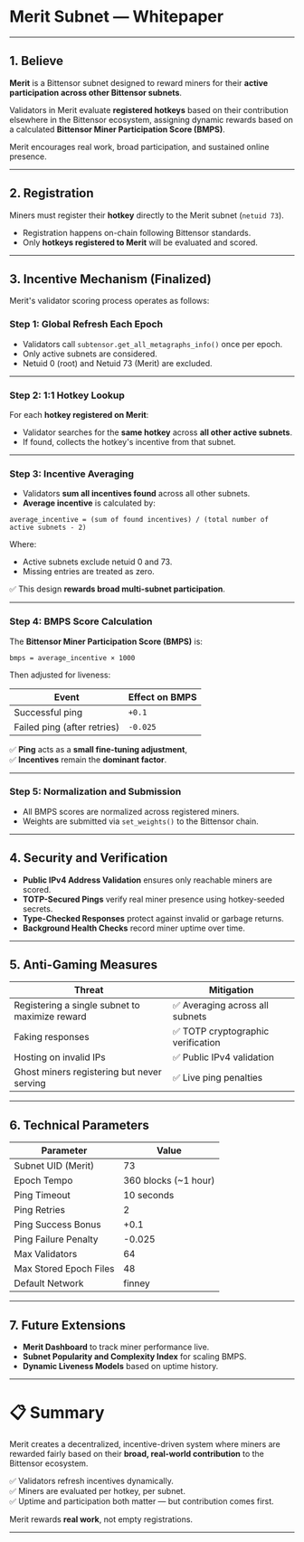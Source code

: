 # Merit Subnet — Whitepaper

---

## 1. Believe

**Merit** is a Bittensor subnet designed to reward miners for their **active participation across other Bittensor subnets**.

Validators in Merit evaluate **registered hotkeys** based on their contribution elsewhere in the Bittensor ecosystem, assigning dynamic rewards based on a calculated **Bittensor Miner Participation Score (BMPS)**.

Merit encourages real work, broad participation, and sustained online presence.

---

## 2. Registration

Miners must register their **hotkey** directly to the Merit subnet (`netuid 73`).

- Registration happens on-chain following Bittensor standards.
- Only **hotkeys registered to Merit** will be evaluated and scored.

---

## 3. Incentive Mechanism (Finalized)

Merit's validator scoring process operates as follows:

### Step 1: Global Refresh Each Epoch

- Validators call `subtensor.get_all_metagraphs_info()` once per epoch.
- Only active subnets are considered.
- Netuid 0 (root) and Netuid 73 (Merit) are excluded.

---

### Step 2: 1:1 Hotkey Lookup

For each **hotkey registered on Merit**:

- Validator searches for the **same hotkey** across **all other active subnets**.
- If found, collects the hotkey's incentive from that subnet.

---

### Step 3: Incentive Averaging

- Validators **sum all incentives found** across all other subnets.
- **Average incentive** is calculated by:

```text
average_incentive = (sum of found incentives) / (total number of active subnets - 2)
```

Where:

- Active subnets exclude netuid 0 and 73.
- Missing entries are treated as zero.

✅ This design **rewards broad multi-subnet participation**.

---

### Step 4: BMPS Score Calculation

The **Bittensor Miner Participation Score (BMPS)** is:

```text
bmps = average_incentive × 1000
```

Then adjusted for liveness:

| Event | Effect on BMPS |
|-------|----------------|
| Successful ping | `+0.1` |
| Failed ping (after retries) | `-0.025` |

✅ **Ping** acts as a **small fine-tuning adjustment**,  
✅ **Incentives** remain the **dominant factor**.

---

### Step 5: Normalization and Submission

- All BMPS scores are normalized across registered miners.
- Weights are submitted via `set_weights()` to the Bittensor chain.

---

## 4. Security and Verification

- **Public IPv4 Address Validation** ensures only reachable miners are scored.
- **TOTP-Secured Pings** verify real miner presence using hotkey-seeded secrets.
- **Type-Checked Responses** protect against invalid or garbage returns.
- **Background Health Checks** record miner uptime over time.

---

## 5. Anti-Gaming Measures

| Threat | Mitigation |
|--------|------------|
| Registering a single subnet to maximize reward | ✅ Averaging across all subnets |
| Faking responses | ✅ TOTP cryptographic verification |
| Hosting on invalid IPs | ✅ Public IPv4 validation |
| Ghost miners registering but never serving | ✅ Live ping penalties |

---

## 6. Technical Parameters

| Parameter | Value |
|-----------|-------|
| Subnet UID (Merit) | 73 |
| Epoch Tempo | 360 blocks (~1 hour) |
| Ping Timeout | 10 seconds |
| Ping Retries | 2 |
| Ping Success Bonus | +0.1 |
| Ping Failure Penalty | -0.025 |
| Max Validators | 64 |
| Max Stored Epoch Files | 48 |
| Default Network | finney |

---

## 7. Future Extensions

- **Merit Dashboard** to track miner performance live.
- **Subnet Popularity and Complexity Index** for scaling BMPS.
- **Dynamic Liveness Models** based on uptime history.

---

# 📋 Summary

Merit creates a decentralized, incentive-driven system where miners are rewarded fairly based on their **broad, real-world contribution** to the Bittensor ecosystem.

✅ Validators refresh incentives dynamically.  
✅ Miners are evaluated per hotkey, per subnet.  
✅ Uptime and participation both matter — but contribution comes first.

Merit rewards **real work**, not empty registrations.

---
